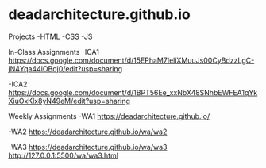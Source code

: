 # deadarchitecture.github.io

Projects
-HTML
-CSS
-JS

In-Class Assignments
-ICA1 https://docs.google.com/document/d/15EPhaM7IeliXMuuJs00CyBdzzLgC-jN4Yqa44iOBdj0/edit?usp=sharing

-ICA2 https://docs.google.com/document/d/1BPT56Ee_xxNbX48SNhbEWFEA1qYkXiuOxKlx8yN49eM/edit?usp=sharing

Weekly Assignments
-WA1 https://deadarchitecture.github.io/

-WA2 https://deadarchitecture.github.io/wa/wa2

-WA3 https://deadarchitecture.github.io/wa/wa3 http://127.0.0.1:5500/wa/wa3.html